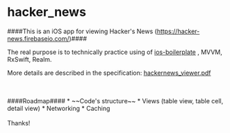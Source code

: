 # hacker_news

####This is an iOS app for viewing Hacker's News (https://hacker-news.firebaseio.com/)####

The real purpose is to technically practice using of [ios-boilerplate](https://github.com/Innovatube/ios-boilerplate) , MVVM, RxSwift, Realm. 

More details are described in the specification: [hackernews_viewer.pdf](http://nbviewer.jupyter.org/github/Innovatube/hacker_news/blob/master/hackernews_viewer.pdf)

<br/>
<br/>
####Roadmap####
 * ~~Code's structure~~
 * Views (table view, table cell, detail view)
 * Networking
 * Caching
<br/>
<br/>
Thanks!
